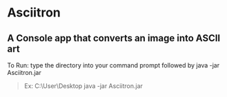 # Asciitron
## A Console app that converts an image into ASCII art

To Run: type the directory into your command prompt followed by java -jar Asciitron.jar 
> Ex: C:\User\Desktop java -jar Asciitron.jar

